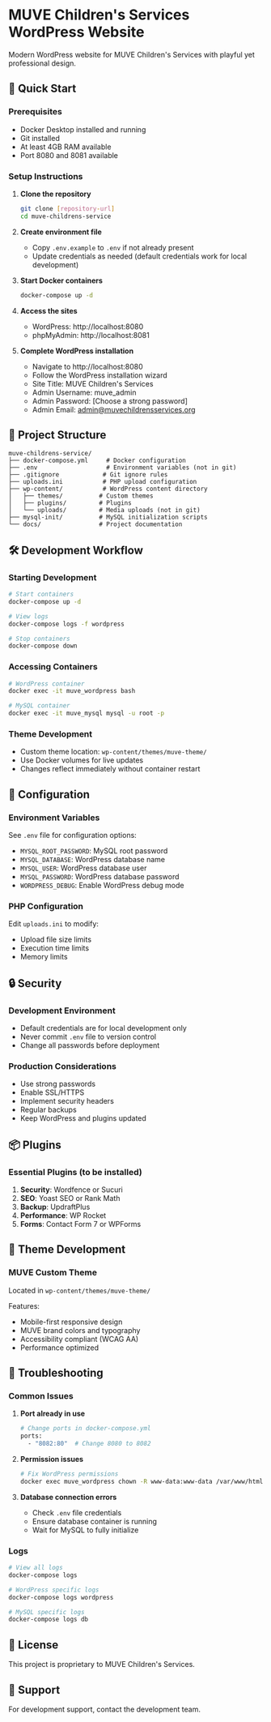 # MUVE Children's Services WordPress Website

Modern WordPress website for MUVE Children's Services with playful yet professional design.

## 🚀 Quick Start

### Prerequisites
- Docker Desktop installed and running
- Git installed
- At least 4GB RAM available
- Port 8080 and 8081 available

### Setup Instructions

1. **Clone the repository**
   ```bash
   git clone [repository-url]
   cd muve-childrens-service
   ```

2. **Create environment file**
   - Copy `.env.example` to `.env` if not already present
   - Update credentials as needed (default credentials work for local development)

3. **Start Docker containers**
   ```bash
   docker-compose up -d
   ```

4. **Access the sites**
   - WordPress: http://localhost:8080
   - phpMyAdmin: http://localhost:8081

5. **Complete WordPress installation**
   - Navigate to http://localhost:8080
   - Follow the WordPress installation wizard
   - Site Title: MUVE Children's Services
   - Admin Username: muve_admin
   - Admin Password: [Choose a strong password]
   - Admin Email: admin@muvechildrensservices.org

## 📁 Project Structure

```
muve-childrens-service/
├── docker-compose.yml     # Docker configuration
├── .env                   # Environment variables (not in git)
├── .gitignore            # Git ignore rules
├── uploads.ini           # PHP upload configuration
├── wp-content/           # WordPress content directory
│   ├── themes/          # Custom themes
│   ├── plugins/         # Plugins
│   └── uploads/         # Media uploads (not in git)
├── mysql-init/          # MySQL initialization scripts
└── docs/                # Project documentation
```

## 🛠 Development Workflow

### Starting Development
```bash
# Start containers
docker-compose up -d

# View logs
docker-compose logs -f wordpress

# Stop containers
docker-compose down
```

### Accessing Containers
```bash
# WordPress container
docker exec -it muve_wordpress bash

# MySQL container
docker exec -it muve_mysql mysql -u root -p
```

### Theme Development
- Custom theme location: `wp-content/themes/muve-theme/`
- Use Docker volumes for live updates
- Changes reflect immediately without container restart

## 🔧 Configuration

### Environment Variables
See `.env` file for configuration options:
- `MYSQL_ROOT_PASSWORD`: MySQL root password
- `MYSQL_DATABASE`: WordPress database name
- `MYSQL_USER`: WordPress database user
- `MYSQL_PASSWORD`: WordPress database password
- `WORDPRESS_DEBUG`: Enable WordPress debug mode

### PHP Configuration
Edit `uploads.ini` to modify:
- Upload file size limits
- Execution time limits
- Memory limits

## 🔒 Security

### Development Environment
- Default credentials are for local development only
- Never commit `.env` file to version control
- Change all passwords before deployment

### Production Considerations
- Use strong passwords
- Enable SSL/HTTPS
- Implement security headers
- Regular backups
- Keep WordPress and plugins updated

## 📦 Plugins

### Essential Plugins (to be installed)
1. **Security**: Wordfence or Sucuri
2. **SEO**: Yoast SEO or Rank Math
3. **Backup**: UpdraftPlus
4. **Performance**: WP Rocket
5. **Forms**: Contact Form 7 or WPForms

## 🎨 Theme Development

### MUVE Custom Theme
Located in `wp-content/themes/muve-theme/`

Features:
- Mobile-first responsive design
- MUVE brand colors and typography
- Accessibility compliant (WCAG AA)
- Performance optimized

## 🐛 Troubleshooting

### Common Issues

1. **Port already in use**
   ```bash
   # Change ports in docker-compose.yml
   ports:
     - "8082:80"  # Change 8080 to 8082
   ```

2. **Permission issues**
   ```bash
   # Fix WordPress permissions
   docker exec muve_wordpress chown -R www-data:www-data /var/www/html
   ```

3. **Database connection errors**
   - Check `.env` file credentials
   - Ensure database container is running
   - Wait for MySQL to fully initialize

### Logs
```bash
# View all logs
docker-compose logs

# WordPress specific logs
docker-compose logs wordpress

# MySQL specific logs
docker-compose logs db
```

## 📝 License

This project is proprietary to MUVE Children's Services.

## 👥 Support

For development support, contact the development team.